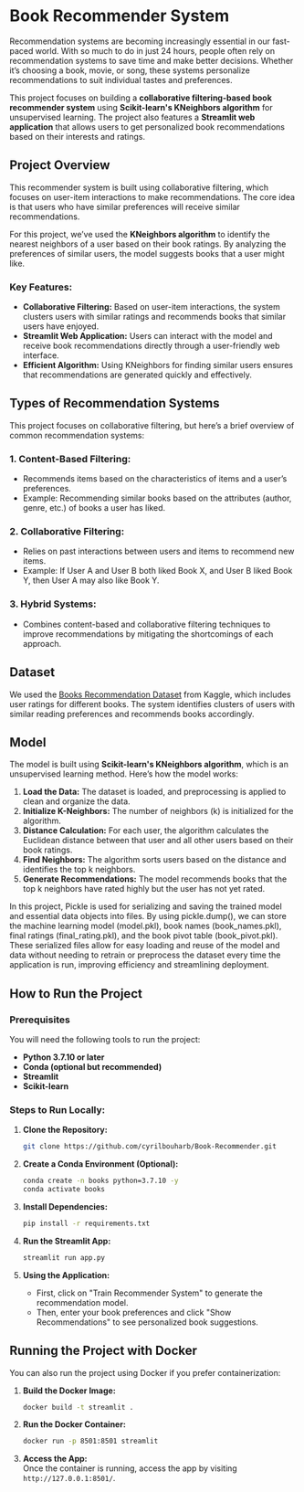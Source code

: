 # Book Recommender System

Recommendation systems are becoming increasingly essential in our fast-paced world. With so much to do in just 24 hours, people often rely on recommendation systems to save time and make better decisions. Whether it’s choosing a book, movie, or song, these systems personalize recommendations to suit individual tastes and preferences.

This project focuses on building a **collaborative filtering-based book recommender system** using **Scikit-learn's KNeighbors algorithm** for unsupervised learning. The project also features a **Streamlit web application** that allows users to get personalized book recommendations based on their interests and ratings.

## Project Overview

This recommender system is built using collaborative filtering, which focuses on user-item interactions to make recommendations. The core idea is that users who have similar preferences will receive similar recommendations.

For this project, we’ve used the **KNeighbors algorithm** to identify the nearest neighbors of a user based on their book ratings. By analyzing the preferences of similar users, the model suggests books that a user might like.

### Key Features:
- **Collaborative Filtering:** Based on user-item interactions, the system clusters users with similar ratings and recommends books that similar users have enjoyed.
- **Streamlit Web Application:** Users can interact with the model and receive book recommendations directly through a user-friendly web interface.
- **Efficient Algorithm:** Using KNeighbors for finding similar users ensures that recommendations are generated quickly and effectively.

## Types of Recommendation Systems

This project focuses on collaborative filtering, but here’s a brief overview of common recommendation systems:

### 1. **Content-Based Filtering:**
   - Recommends items based on the characteristics of items and a user’s preferences.
   - Example: Recommending similar books based on the attributes (author, genre, etc.) of books a user has liked.

### 2. **Collaborative Filtering:**
   - Relies on past interactions between users and items to recommend new items.
   - Example: If User A and User B both liked Book X, and User B liked Book Y, then User A may also like Book Y.
   
### 3. **Hybrid Systems:**
   - Combines content-based and collaborative filtering techniques to improve recommendations by mitigating the shortcomings of each approach.

## Dataset

We used the [Books Recommendation Dataset](https://www.kaggle.com/ra4u12/bookrecommendation) from Kaggle, which includes user ratings for different books. The system identifies clusters of users with similar reading preferences and recommends books accordingly.

## Model

The model is built using **Scikit-learn's KNeighbors algorithm**, which is an unsupervised learning method. Here’s how the model works:

1. **Load the Data:** The dataset is loaded, and preprocessing is applied to clean and organize the data.
2. **Initialize K-Neighbors:** The number of neighbors (k) is initialized for the algorithm.
3. **Distance Calculation:** For each user, the algorithm calculates the Euclidean distance between that user and all other users based on their book ratings.
4. **Find Neighbors:** The algorithm sorts users based on the distance and identifies the top k neighbors.
5. **Generate Recommendations:** The model recommends books that the top k neighbors have rated highly but the user has not yet rated.
   
In this project, Pickle is used for serializing and saving the trained model and essential data objects into files. By using pickle.dump(), we can store the machine learning model (model.pkl), book names (book_names.pkl), final ratings (final_rating.pkl), and the book pivot table (book_pivot.pkl). These serialized files allow for easy loading and reuse of the model and data without needing to retrain or preprocess the dataset every time the application is run, improving efficiency and streamlining deployment.
## How to Run the Project

### Prerequisites

You will need the following tools to run the project:

- **Python 3.7.10 or later**
- **Conda (optional but recommended)**
- **Streamlit**
- **Scikit-learn**

### Steps to Run Locally:

1. **Clone the Repository:**
   ```bash
   git clone https://github.com/cyrilbouharb/Book-Recommender.git
   ```

2. **Create a Conda Environment (Optional):**
   ```bash
   conda create -n books python=3.7.10 -y
   conda activate books
   ```

3. **Install Dependencies:**
   ```bash
   pip install -r requirements.txt
   ```

4. **Run the Streamlit App:**
   ```bash
   streamlit run app.py
   ```

5. **Using the Application:**
   - First, click on "Train Recommender System" to generate the recommendation model.
   - Then, enter your book preferences and click "Show Recommendations" to see personalized book suggestions.

## Running the Project with Docker

You can also run the project using Docker if you prefer containerization:

1. **Build the Docker Image:**
   ```bash
   docker build -t streamlit .
   ```

2. **Run the Docker Container:**
   ```bash
   docker run -p 8501:8501 streamlit
   ```

3. **Access the App:**  
   Once the container is running, access the app by visiting `http://127.0.0.1:8501/`.
